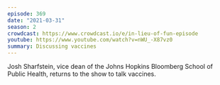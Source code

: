 ```yaml
---
episode: 369
date: "2021-03-31"
season: 2
crowdcast: https://www.crowdcast.io/e/in-lieu-of-fun-episode
youtube: https://www.youtube.com/watch?v=nWU_-X87vz0
summary: Discussing vaccines
---
```

Josh Sharfstein, vice dean of the Johns Hopkins Bloomberg School of Public Health, returns to the show to talk vaccines.
